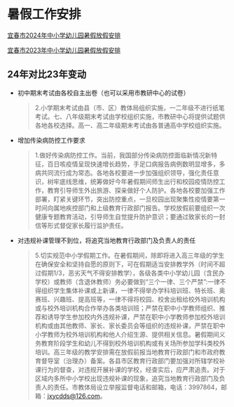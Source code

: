 # 暑假工作安排

[宜春市2024年中小学幼儿园暑假放假安排](https://mp.weixin.qq.com/s/AfK4yaplJlTcawGFubqJzw)

[宜春市2023年中小学幼儿园暑假放假安排](https://mp.weixin.qq.com/s/yNor6QfxTqMVpHwh-XavSw)

## 24年对比23年变动

- 初中期末考试由各校自主出卷（也可以采用市教研中心的试卷）
  
  > 2.小学期末考试由县（市、区）教体局组织实施，一二年级不进行纸笔考试。七、八年级期末考试由学校组织实施，市教研中心将提供试题供各地各校选择。高一、高二年级期末考试由各普通高中学校组织实施。

- 增加传染病防控工作要求
  
  > 1.做好传染病防控工作。当前，我国部分传染病防控面临新情况新特征，百日咳疫情呈现快速增长趋势，手足口病报告病例数明显增多，多病共同流行成为常态。各地各校要进一步加强组织领导，强化责任意识，树牢底线思维，统筹做好今年暑假期间师生出行和校园疫情防控工作，教育引导师生外出旅游、探亲做好个人防护。各地各校要加强工作部署，盯紧关键环节，突出防控重点，一旦校园出现聚集性疫情要第一时间向属地疾控部门和上级教育行政部门报告。学校放假前要组织一次健康专题教育活动，引导师生自觉提升防护意识；要通过致家长的一封信等形式督促家长履行监护责任。

- 对违规补课管理不到位，将追究当地教育行政部门及负责人的责任
  
  > 5.切实规范中小学假期工作。在暑假期间，除即将进入高三年级的学生在确保安全和坚持自愿的原则下，可在假期适当安排教学外（时间不超过假期1/3，恶劣天气不得安排教学），各级各类中小学幼儿园（含民办学校）或教师（含退休教师）务必要做到“三个一律、三个严禁”:一律不得组织学生集体补课或上新课，一律不得举办学科培训班、特长班、奥赛班、兴趣班、提高班等，一律不得将校园、校舍出租给校外培训机构或与校外培训机构合作举办各类培训班；严禁在职中小学教师组织、推荐和诱导学生参加校内外违规补课，严禁在职中小学教师参加校外培训机构或由其他教师、家长、家长委员会等组织的违规补课，严禁在职中小学教师为校外培训机构和他人介绍生源、提供相关信息。暑假期间义务教育阶段学生和幼儿不得到校外培训机构或有关场所参加学科类校外培训。高三年级的教学安排需在放假前报当地教育行政部门和市政府教育督导室（治理办）备案。各县市区教育行政部门要加强对所辖学校补课行为的督查，对违规开展补课的学校，经查实后，应严肃追责。对于区域内多所中小学校出现违规补课的现象，追究当地教育行政部门及负责人的责任。市教体局设立举报监督电话和邮箱，电话：3997864，邮箱：jxycdds@126.com。

